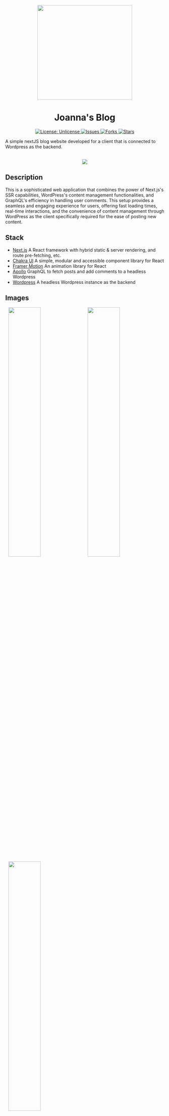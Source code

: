 <p align="center">
  <img src="https://repository-images.githubusercontent.com/676714602/091106df-1845-4ce8-9011-7807620abd49" width="300px" height="300px"/>
</p>
<h1 align="center">Joanna's Blog</h1>
<p align="center">

<a href="http://unlicense.org/">
<img src="https://img.shields.io/badge/license-Unlicense-blue.svg" alt="License: Unlicense">
</a>

<a href="https://github.com/michaelkeates/joanna-blog/issues">
<img src="https://img.shields.io/github/issues/michaelkeates/Hammurabi.svg" alt="Issues">
</a>

<a href="https://github.com/michaelkeates/joanna-blog/fork">
<img src="https://img.shields.io/github/forks/michaelkeates/Hammurabi.svg" alt="Forks">
</a>

<a href="https://github.com/michaelkeates/joanna-blog">
<img src="https://img.shields.io/github/stars/michaelkeates/Hammurabi.svg" alt="Stars">
</a>

</p>
A simple nextJS blog website developed for a client that is connected to Wordpress as the backend.
<br></br>
<p align="center">
  <img src="https://blog.michaelkeates.co.uk/wp-content/uploads/2023/08/joannablog.jpg" width"140px"/>
</p>
<h2 align="left">Description</h2>

This is a sophisticated web application that combines the power of Next.js's SSR capabilities, WordPress's content management functionalities, and GraphQL's efficiency in handling user comments. This setup provides a seamless and engaging experience for users, offering fast loading times, real-time interactions, and the convenience of content management through WordPress as the client specifically required for the ease of posting new content.

<h2 align="left">Stack</h2>
<ul>
<li><a href="https://nextjs.org/)">Next.js</a> A React framework with hybrid static & server rendering, and route pre-fetching, etc.</li>
<li><a href="https://chakra-ui.com/">Chakra UI</a> A simple, modular and accessible component library for React</li>
<li><a href="https://www.framer.com/motion/">Framer Motion</a> An animation library for React</li>
<li><a href="https://github.com/apollographql/apollo-tooling/">Apollo</a> GraphQL to fetch posts and add comments to a headless Wordpress</li>
<li><a href="https://wordpress.com/">Wordpress</a> A headless Wordpress instance as the backend</li>
</ul>
<h2 align="left">Images</h2>

<img src="https://blog.michaelkeates.co.uk/wp-content/uploads/2023/08/joannablog.jpg" width="45%" hspace="10"/> <img src="https://blog.michaelkeates.co.uk/wp-content/uploads/2023/08/joannablog2.jpg" width="45%" hspace="10"/>
<img src="https://blog.michaelkeates.co.uk/wp-content/uploads/2023/08/joannablog3.jpg" width="45%" hspace="10"/>

<h3 align="left">Author</h3>
<ul>
Michael Keates <a href="https://www.michaelkeates.co.uk">Website</a>
</ul>
